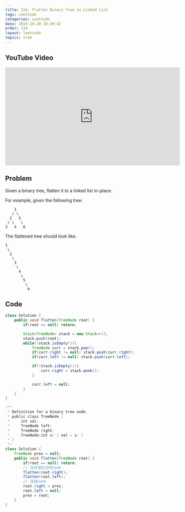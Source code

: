 ```yaml
---
title: 114. Flatten Binary Tree to Linked List
tags: LeetCode
categories: LeetCode
date: 2019-10-20 19:30:42
order: 114
layout: leetcode
topics: tree
---
```


## YouTube Video

<iframe width="560" height="315" src="https://www.youtube.com/embed/v2ob-ek9TgE" frameborder="0" allow="accelerometer; autoplay; encrypted-media; gyroscope; picture-in-picture" allowfullscreen></iframe>

## Problem

Given a binary tree, flatten it to a linked list in-place.

For example, given the following tree:

```
    1
   / \
  2   5
 / \   \
3   4   6
```

The flattened tree should look like:

```
1
 \
  2
   \
    3
     \
      4
       \
        5
         \
          6
```

## Code

```java
class Solution {
    public void flatten(TreeNode root) {
        if(root == null) return;

        Stack<TreeNode> stack = new Stack<>();
        stack.push(root);
        while(!stack.isEmpty()){
            TreeNode curr = stack.pop();
            if(curr.right != null) stack.push(curr.right);
            if(curr.left != null) stack.push(curr.left);

            if(!stack.isEmpty()){
                curr.right = stack.peek();
            }

            curr.left = null;
        }
    }
}
```

```java
/**
 * Definition for a binary tree node.
 * public class TreeNode {
 *     int val;
 *     TreeNode left;
 *     TreeNode right;
 *     TreeNode(int x) { val = x; }
 * }
 */
class Solution {
    TreeNode prev = null;
    public void flatten(TreeNode root) {
        if(root == null) return;
        // 先处理右边的node
        flatten(root.right);
        flatten(root.left);
        // 连接node
        root.right = prev;
        root.left = null;
        prev = root;
    }
}
```
